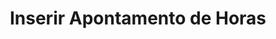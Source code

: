 ---
layout: encrypted
title: "Inserir Apontamento de Horas"

encrypted: 74b01befacaf59cb925f8e307be0bf49d6c6cd2353a53d6c42fcf766140ab110U2FsdGVkX1+KI/vFDUZVbTuG1SZ4zFVRORcsjrGF7Tv7fipuSwowmVlhLqW9I1ZNjPXYJRloT86JQt0n84ltGoswc0MTiUu433pyL4MOf0AP9IbvPdg7NhZzO+SgDDLxn9fyv4hD1Gllnsig4uHYmAAuQ6ubsnHb2ykuUQEIPW6b8jU5vPRLTCP42LAmT1Sk41nKKyUVKmFOO0aHZoqjnbizgFBCBsNbVAZTu+kfRQmvYuW0talIqOe2xCm8/5VL1NGKt2OmG0Pv0qmKpS6/6iYPllz2y0XuDBVcg2ksb+oOm60ruijMqnduBgjbq+GiYoOXUeuTUYXswpODXkF8fA==
---